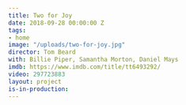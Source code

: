 ```yaml
---
title: Two for Joy
date: 2018-09-28 00:00:00 Z
tags:
- home
image: "/uploads/two-for-joy.jpg"
director: Tom Beard
with: Billie Piper, Samantha Morton, Daniel Mays
imdb: https://www.imdb.com/title/tt6493292/
video: 297723883
layout: project
is-in-production: 
---
```

